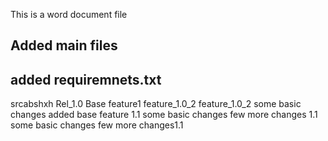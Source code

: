This is a word document file


## Added main files
## added requiremnets.txt
srcabshxh
Rel_1.0
Base feature1
feature_1.0_2
feature_1.0_2
some basic changes
added base feature 1.1
some basic changes
few more changes 1.1
some basic changes
few more changes1.1
